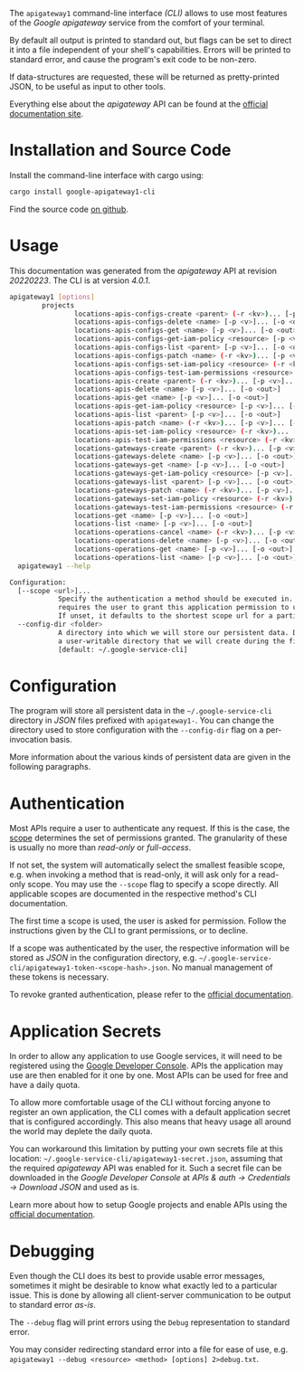 <!---
DO NOT EDIT !
This file was generated automatically from 'src/generator/templates/cli/README.md.mako'
DO NOT EDIT !
-->
The `apigateway1` command-line interface *(CLI)* allows to use most features of the *Google apigateway* service from the comfort of your terminal.

By default all output is printed to standard out, but flags can be set to direct it into a file independent of your shell's
capabilities. Errors will be printed to standard error, and cause the program's exit code to be non-zero.

If data-structures are requested, these will be returned as pretty-printed JSON, to be useful as input to other tools.

Everything else about the *apigateway* API can be found at the
[official documentation site](https://cloud.google.com/api-gateway/docs).

# Installation and Source Code

Install the command-line interface with cargo using:

```bash
cargo install google-apigateway1-cli
```

Find the source code [on github](https://github.com/Byron/google-apis-rs/tree/main/gen/apigateway1-cli).

# Usage

This documentation was generated from the *apigateway* API at revision *20220223*. The CLI is at version *4.0.1*.

```bash
apigateway1 [options]
        projects
                locations-apis-configs-create <parent> (-r <kv>)... [-p <v>]... [-o <out>]
                locations-apis-configs-delete <name> [-p <v>]... [-o <out>]
                locations-apis-configs-get <name> [-p <v>]... [-o <out>]
                locations-apis-configs-get-iam-policy <resource> [-p <v>]... [-o <out>]
                locations-apis-configs-list <parent> [-p <v>]... [-o <out>]
                locations-apis-configs-patch <name> (-r <kv>)... [-p <v>]... [-o <out>]
                locations-apis-configs-set-iam-policy <resource> (-r <kv>)... [-p <v>]... [-o <out>]
                locations-apis-configs-test-iam-permissions <resource> (-r <kv>)... [-p <v>]... [-o <out>]
                locations-apis-create <parent> (-r <kv>)... [-p <v>]... [-o <out>]
                locations-apis-delete <name> [-p <v>]... [-o <out>]
                locations-apis-get <name> [-p <v>]... [-o <out>]
                locations-apis-get-iam-policy <resource> [-p <v>]... [-o <out>]
                locations-apis-list <parent> [-p <v>]... [-o <out>]
                locations-apis-patch <name> (-r <kv>)... [-p <v>]... [-o <out>]
                locations-apis-set-iam-policy <resource> (-r <kv>)... [-p <v>]... [-o <out>]
                locations-apis-test-iam-permissions <resource> (-r <kv>)... [-p <v>]... [-o <out>]
                locations-gateways-create <parent> (-r <kv>)... [-p <v>]... [-o <out>]
                locations-gateways-delete <name> [-p <v>]... [-o <out>]
                locations-gateways-get <name> [-p <v>]... [-o <out>]
                locations-gateways-get-iam-policy <resource> [-p <v>]... [-o <out>]
                locations-gateways-list <parent> [-p <v>]... [-o <out>]
                locations-gateways-patch <name> (-r <kv>)... [-p <v>]... [-o <out>]
                locations-gateways-set-iam-policy <resource> (-r <kv>)... [-p <v>]... [-o <out>]
                locations-gateways-test-iam-permissions <resource> (-r <kv>)... [-p <v>]... [-o <out>]
                locations-get <name> [-p <v>]... [-o <out>]
                locations-list <name> [-p <v>]... [-o <out>]
                locations-operations-cancel <name> (-r <kv>)... [-p <v>]... [-o <out>]
                locations-operations-delete <name> [-p <v>]... [-o <out>]
                locations-operations-get <name> [-p <v>]... [-o <out>]
                locations-operations-list <name> [-p <v>]... [-o <out>]
  apigateway1 --help

Configuration:
  [--scope <url>]...
            Specify the authentication a method should be executed in. Each scope
            requires the user to grant this application permission to use it.
            If unset, it defaults to the shortest scope url for a particular method.
  --config-dir <folder>
            A directory into which we will store our persistent data. Defaults to
            a user-writable directory that we will create during the first invocation.
            [default: ~/.google-service-cli]

```

# Configuration

The program will store all persistent data in the `~/.google-service-cli` directory in *JSON* files prefixed with `apigateway1-`.  You can change the directory used to store configuration with the `--config-dir` flag on a per-invocation basis.

More information about the various kinds of persistent data are given in the following paragraphs.

# Authentication

Most APIs require a user to authenticate any request. If this is the case, the [scope][scopes] determines the 
set of permissions granted. The granularity of these is usually no more than *read-only* or *full-access*.

If not set, the system will automatically select the smallest feasible scope, e.g. when invoking a
method that is read-only, it will ask only for a read-only scope. 
You may use the `--scope` flag to specify a scope directly. 
All applicable scopes are documented in the respective method's CLI documentation.

The first time a scope is used, the user is asked for permission. Follow the instructions given 
by the CLI to grant permissions, or to decline.

If a scope was authenticated by the user, the respective information will be stored as *JSON* in the configuration
directory, e.g. `~/.google-service-cli/apigateway1-token-<scope-hash>.json`. No manual management of these tokens
is necessary.

To revoke granted authentication, please refer to the [official documentation][revoke-access].

# Application Secrets

In order to allow any application to use Google services, it will need to be registered using the 
[Google Developer Console][google-dev-console]. APIs the application may use are then enabled for it
one by one. Most APIs can be used for free and have a daily quota.

To allow more comfortable usage of the CLI without forcing anyone to register an own application, the CLI
comes with a default application secret that is configured accordingly. This also means that heavy usage
all around the world may deplete the daily quota.

You can workaround this limitation by putting your own secrets file at this location: 
`~/.google-service-cli/apigateway1-secret.json`, assuming that the required *apigateway* API 
was enabled for it. Such a secret file can be downloaded in the *Google Developer Console* at 
*APIs & auth -> Credentials -> Download JSON* and used as is.

Learn more about how to setup Google projects and enable APIs using the [official documentation][google-project-new].


# Debugging

Even though the CLI does its best to provide usable error messages, sometimes it might be desirable to know
what exactly led to a particular issue. This is done by allowing all client-server communication to be 
output to standard error *as-is*.

The `--debug` flag will print errors using the `Debug` representation to standard error.

You may consider redirecting standard error into a file for ease of use, e.g. `apigateway1 --debug <resource> <method> [options] 2>debug.txt`.


[scopes]: https://developers.google.com/+/api/oauth#scopes
[revoke-access]: http://webapps.stackexchange.com/a/30849
[google-dev-console]: https://console.developers.google.com/
[google-project-new]: https://developers.google.com/console/help/new/
